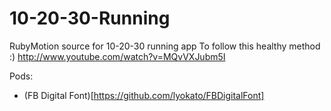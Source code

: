 10-20-30-Running
================

RubyMotion source for 10-20-30 running app
To follow this healthy method :) 
http://www.youtube.com/watch?v=MQvVXJubm5I


Pods:
* (FB Digital Font)[https://github.com/lyokato/FBDigitalFont]
